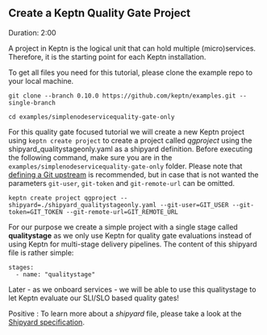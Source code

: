## Create a Keptn Quality Gate Project
Duration: 2:00

A project in Keptn is the logical unit that can hold multiple (micro)services. Therefore, it is the starting point for each Keptn installation.

To get all files you need for this tutorial, please clone the example repo to your local machine.
```
git clone --branch 0.10.0 https://github.com/keptn/examples.git --single-branch

cd examples/simplenodeservicequality-gate-only
```

For this quality gate focused tutorial we will create a new Keptn project using `keptn create project` to create a project called *qgproject* using the shipyard_qualitystageonly.yaml as a shipyard definition. 
Before executing the following command, make sure you are in the `examples/simplenodeservicequality-gate-only` folder.
Please note that [defining a Git upstream](https://keptn.sh/docs/0.10.x/manage/project/#select-git-based-upstream) is recommended, but in case that is not wanted the parameters `git-user`, `git-token` and `git-remote-url` can be omitted.

```
keptn create project qgproject --shipyard=./shipyard_qualitystageonly.yaml --git-user=GIT_USER --git-token=GIT_TOKEN --git-remote-url=GIT_REMOTE_URL
```

For our purpose we create a simple project with a single stage called **qualitystage** as we only use Keptn for quality gate evaluations instead of using Keptn for multi-stage delivery pipelines. The content of this shipyard file is rather simple:

```
stages:
  - name: "qualitystage"
```

Later - as we onboard services - we will be able to use this qualitystage to let Keptn evaluate our SLI/SLO based quality gates!

Positive
: To learn more about a *shipyard* file, please take a look at the [Shipyard specification](https://github.com/keptn/spec/blob/master/shipyard.md).

